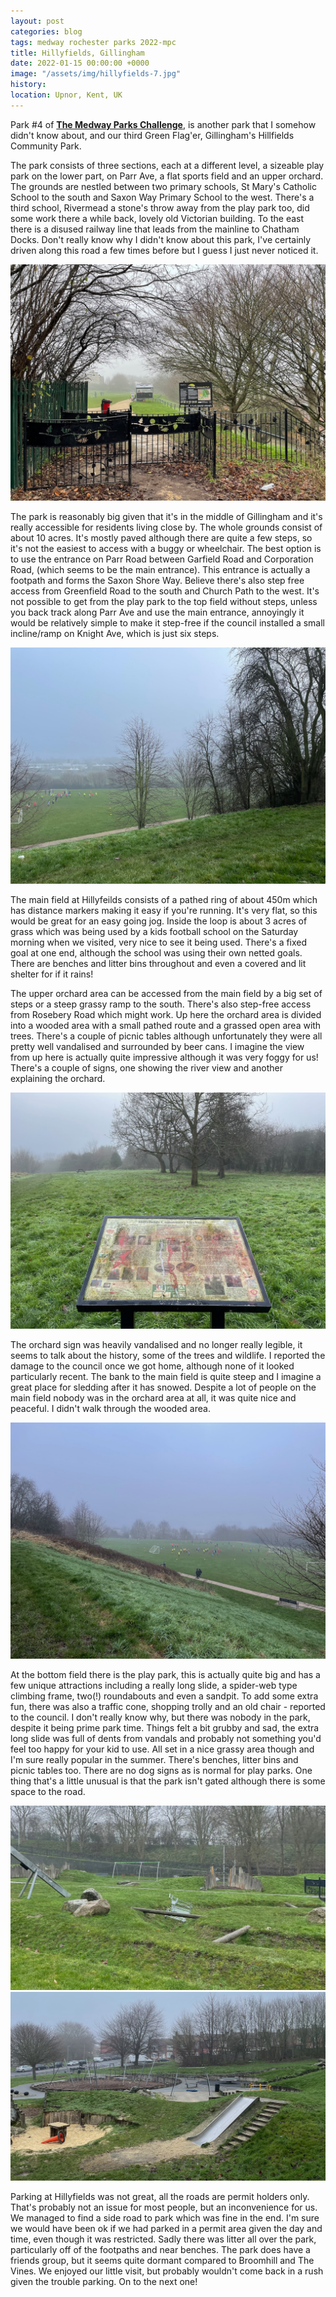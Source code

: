 ```yaml
---
layout: post
categories: blog
tags: medway rochester parks 2022-mpc
title: Hillyfields, Gillingham
date: 2022-01-15 00:00:00 +0000
image: "/assets/img/hillyfields-7.jpg"
history:
location: Upnor, Kent, UK
---
```


Park #4 of **[The Medway Parks Challenge](https://andrews.io/menu/medway-parks.html)**, is another park that I somehow didn't know about, and our third Green Flag'er, Gillingham's Hillfields Community Park.

The park consists of three sections, each at a different level, a sizeable play park on the lower part, on Parr Ave, a flat sports field and an upper orchard. The grounds are nestled between two primary schools, St Mary's Catholic School to the south and Saxon Way Primary School to the west. There's a third school, Rivermead a stone's throw away from the play park too, did some work there a while back, lovely old Victorian building. To the east there is a disused railway line that leads from the mainline to Chatham Docks. Don't really know why I didn't know about this park, I've certainly driven along this road a few times before but I guess I just never noticed it.

![](/assets/img/hillyfields-3.jpg)

The park is reasonably big given that it's in the middle of Gillingham and it's really accessible for residents living close by. The whole grounds consist of about 10 acres. It's mostly paved although there are quite a few steps, so it's not the easiest to access with a buggy or wheelchair. The best option is to use the entrance on Parr Road between Garfield Road and Corporation Road, (which seems to be the main entrance). This entrance is actually a footpath and forms the Saxon Shore Way. Believe there's also step free access from Greenfield Road to the south and Church Path to the west. It's not possible to get from the play park to the top field without steps, unless you back track along Parr Ave and use the main entrance, annoyingly it would be relatively simple to make it step-free if the council installed a small incline/ramp on Knight Ave, which is just six steps.

![](/assets/img/hillyfields-6.jpg)

The main field at Hillyfeilds consists of a pathed ring of about 450m which has distance markers making it easy if you're running. It's very flat, so this would be great for an easy going jog. Inside the loop is about 3 acres of grass which was being used by a kids football school on the Saturday morning when we visited, very nice to see it being used. There's a fixed goal at one end, although the school was using their own netted goals. There are benches and litter bins throughout and even a covered and lit shelter for if it rains!

The upper orchard area can be accessed from the main field by a big set of steps or a steep grassy ramp to the south. There's also step-free access from Rosebery Road which might work. Up here the orchard area is divided into a wooded area with a small pathed route and a grassed open area with trees. There's a couple of picnic tables although unfortunately they were all pretty well vandalised and surrounded by beer cans. I imagine the view from up here is actually quite impressive although it was very foggy for us! There's a couple of signs, one showing the river view and another explaining the orchard.

![](/assets/img/hillyfields-5.jpg)

The orchard sign was heavily vandalised and no longer really legible, it seems to talk about the history, some of the trees and wildlife. I reported the damage to the council once we got home, although none of it looked particularly recent. The bank to the main field is quite steep and I imagine a great place for sledding after it has snowed. Despite a lot of people on the main field nobody was in the orchard area at all, it was quite nice and peaceful. I didn't walk through the wooded area.

![](/assets/img/hillyfields-4.jpg)

At the bottom field there is the play park, this is actually quite big and has a few unique attractions including a really long slide, a spider-web type climbing frame, two(!) roundabouts and even a sandpit. To add some extra fun, there was also a traffic cone, shopping trolly and an old chair - reported to the council. I don't really know why, but there was nobody in the park, despite it being prime park time. Things felt a bit grubby and sad, the extra long slide was full of dents from vandals and probably not something you'd feel too happy for your kid to use. All set in a nice grassy area though and I'm sure really popular in the summer. There's benches, litter bins and picnic tables too. There are no dog signs as is normal for play parks. One thing that's a little unusual is that the park isn't gated although there is some space to the road.

![](/assets/img/hillyfields-1.jpg)
![](/assets/img/hillyfields-2.jpg)

Parking at Hillyfields was not great, all the roads are permit holders only. That's probably not an issue for most people, but an inconvenience for us. We managed to find a side road to park which was fine in the end. I'm sure we would have been ok if we had parked in a permit area given the day and time, even though it was restricted. Sadly there was litter all over the park, particularly off of the footpaths and near benches. The park does have a friends group, but it seems quite dormant compared to Broomhill and The Vines. We enjoyed our little visit, but probably wouldn't come back in a rush given the trouble parking. On to the next one!
